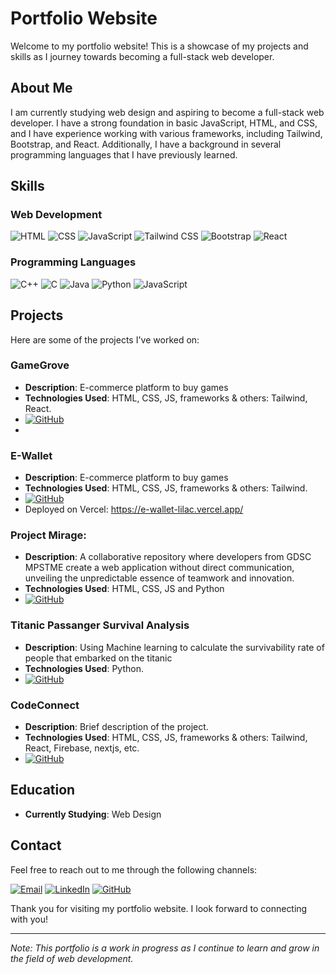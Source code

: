 # Portfolio Website

Welcome to my portfolio website! This is a showcase of my projects and skills as I journey towards becoming a full-stack web developer.

## About Me

I am currently studying web design and aspiring to become a full-stack web developer. I have a strong foundation in basic JavaScript, HTML, and CSS, and I have experience working with various frameworks, including Tailwind, Bootstrap, and React. Additionally, I have a background in several programming languages that I have previously learned.

## Skills

### Web Development

![HTML](https://img.shields.io/badge/-HTML5-E34F26?style=flat-square&logo=html5&logoColor=white)
![CSS](https://img.shields.io/badge/-CSS3-1572B6?style=flat-square&logo=css3&logoColor=white)
![JavaScript](https://img.shields.io/badge/-JavaScript-F7DF1E?style=flat-square&logo=javascript&logoColor=black)
![Tailwind CSS](https://img.shields.io/badge/-Tailwind%20CSS-38B2AC?style=flat-square&logo=tailwind-css&logoColor=white)
![Bootstrap](https://img.shields.io/badge/-Bootstrap-7952B3?style=flat-square&logo=bootstrap&logoColor=white)
![React](https://img.shields.io/badge/-React-61DAFB?style=flat-square&logo=react&logoColor=black)

### Programming Languages

![C++](https://img.shields.io/badge/-C++-00599C?style=flat-square&logo=c%2B%2B&logoColor=white)
![C](https://img.shields.io/badge/-C-A8B9CC?style=flat-square&logo=c&logoColor=white)
![Java](https://img.shields.io/badge/-Java-007396?style=flat-square&logo=java&logoColor=white)
![Python](https://img.shields.io/badge/-Python-3776AB?style=flat-square&logo=python&logoColor=white)
![JavaScript](https://img.shields.io/badge/-JavaScript-F7DF1E?style=flat-square&logo=javascript&logoColor=black)

## Projects

Here are some of the projects I've worked on:

### GameGrove
- **Description**: E-commerce platform to buy games 
- **Technologies Used**: HTML, CSS, JS, frameworks & others: Tailwind, React.
- [![GitHub](https://img.shields.io/badge/-GitHub-181717?style=flat-square&logo=github&logoColor=white)]([https://github.com/Cybercery/gamegrove])
- 

### E-Wallet
- **Description**: E-commerce platform to buy games 
- **Technologies Used**: HTML, CSS, JS, frameworks & others: Tailwind.
- [![GitHub](https://img.shields.io/badge/-GitHub-181717?style=flat-square&logo=github&logoColor=white)]([https://github.com/Akshaj05/e-wallet])
- Deployed on Vercel: https://e-wallet-lilac.vercel.app/

### Project Mirage:
- **Description**: A collaborative repository where developers from GDSC MPSTME create a web application without direct communication, unveiling the unpredictable essence of teamwork and innovation. 
- **Technologies Used**: HTML, CSS, JS and Python
- [![GitHub](https://img.shields.io/badge/-GitHub-181717?style=flat-square&logo=github&logoColor=white)]([https://github.com/GDSC-NMIMS-MPSTME-Mumbai/project-mirage])

### Titanic Passanger Survival Analysis
- **Description**: Using Machine learning to calculate the survivability rate of people that embarked on the titanic
- **Technologies Used**: Python.
- [![GitHub](https://img.shields.io/badge/-GitHub-181717?style=flat-square&logo=github&logoColor=white)]([https://github.com/ashmit27j/Tech-project-modified])

### CodeConnect
- **Description**: Brief description of the project.
- **Technologies Used**: HTML, CSS, JS, frameworks & others: Tailwind, React, Firebase, nextjs, etc.
- [![GitHub](https://img.shields.io/badge/-GitHub-181717?style=flat-square&logo=github&logoColor=white)]([https://github.com/codeconnectt/codeconnect])


## Education

- **Currently Studying**: Web Design

## Contact

Feel free to reach out to me through the following channels:

[![Email](https://img.shields.io/badge/-Email-D14836?style=flat-square&logo=gmail&logoColor=white)](mailto:[ashmit27j@gmail.com])
[![LinkedIn](https://img.shields.io/badge/-LinkedIn-0077B5?style=flat-square&logo=linkedin&logoColor=white)]([https://www.linkedin.com/in/ashmit-jain-386427292/])
[![GitHub](https://img.shields.io/badge/-GitHub-181717?style=flat-square&logo=github&logoColor=white)]([https://github.com/ashmit27j])

Thank you for visiting my portfolio website. I look forward to connecting with you!

---

*Note: This portfolio is a work in progress as I continue to learn and grow in the field of web development.*
